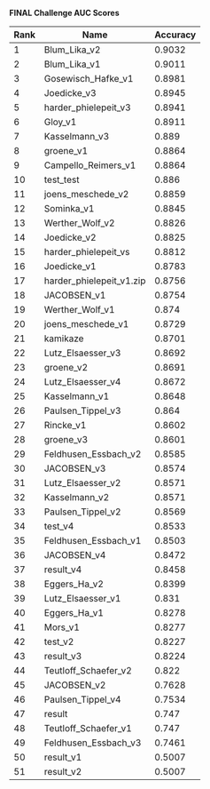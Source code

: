 **FINAL Challenge AUC Scores**


|Rank|Name|Accuracy|
|----|-----|---|
|1|Blum_Lika_v2|0.9032| 
|2|Blum_Lika_v1|0.9011| 
|3|Gosewisch_Hafke_v1|0.8981| 
|4|Joedicke_v3|0.8945| 
|5|harder_phielepeit_v3|0.8941| 
|6|Gloy_v1|0.8911| 
|7|Kasselmann_v3|0.889| 
|8|groene_v1|0.8864| 
|9|Campello_Reimers_v1|0.8864| 
|10|test_test|0.886| 
|11|joens_meschede_v2|0.8859| 
|12|Sominka_v1|0.8845| 
|13|Werther_Wolf_v2|0.8826| 
|14|Joedicke_v2|0.8825| 
|15|harder_phielepeit_vs|0.8812| 
|16|Joedicke_v1|0.8783| 
|17|harder_phielepeit_v1.zip|0.8756| 
|18|JACOBSEN_v1|0.8754| 
|19|Werther_Wolf_v1|0.874| 
|20|joens_meschede_v1|0.8729| 
|21|kamikaze|0.8701| 
|22|Lutz_Elsaesser_v3|0.8692| 
|23|groene_v2|0.8691| 
|24|Lutz_Elsaesser_v4|0.8672| 
|25|Kasselmann_v1|0.8648| 
|26|Paulsen_Tippel_v3|0.864| 
|27|Rincke_v1|0.8602| 
|28|groene_v3|0.8601| 
|29|Feldhusen_Essbach_v2|0.8585| 
|30|JACOBSEN_v3|0.8574| 
|31|Lutz_Elsaesser_v2|0.8571| 
|32|Kasselmann_v2|0.8571| 
|33|Paulsen_Tippel_v2|0.8569| 
|34|test_v4|0.8533| 
|35|Feldhusen_Essbach_v1|0.8503| 
|36|JACOBSEN_v4|0.8472| 
|37|result_v4|0.8458| 
|38|Eggers_Ha_v2|0.8399| 
|39|Lutz_Elsaesser_v1|0.831| 
|40|Eggers_Ha_v1|0.8278| 
|41|Mors_v1|0.8277| 
|42|test_v2|0.8227| 
|43|result_v3|0.8224| 
|44|Teutloff_Schaefer_v2|0.822| 
|45|JACOBSEN_v2|0.7628| 
|46|Paulsen_Tippel_v4|0.7534| 
|47|result|0.747| 
|48|Teutloff_Schaefer_v1|0.747| 
|49|Feldhusen_Essbach_v3|0.7461| 
|50|result_v1|0.5007| 
|51|result_v2|0.5007| 
